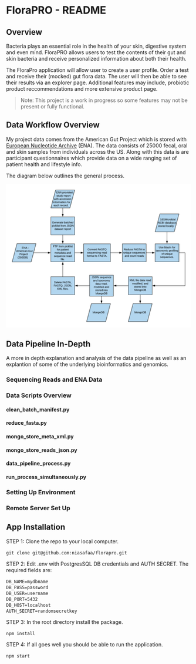 # FloraPRO - README

## Overview

Bacteria plays an essential role in the health of your skin, digestive system and even mind. FloraPRO allows users to test the contents of their gut and skin bacteria and receive personalized information about both their health.

The FloraPro application will allow user to create a user profile. Order a test and receive their (mocked) gut flora data. The user will then be able to see their results via an explorer page. Additional features may include, probiotic product reccommendations and more extensive product page.

> Note: This project is a work in progress so some features may not be present or fully functional.

## Data Workflow Overview

My project data comes from the American Gut Project which is stored with [European Nucleotide Archive](https://www.ebi.ac.uk/ena/data/view/PRJEB11419) (ENA). The data consists of 25000 fecal, oral and skin samples from individuals across the US. Along with this data is are participant questionnaires which provide data on a wide ranging set of patient health and lifestyle info.

The diagram below outlines the general process.

![Workflow Diagram](/img/DATAPIPELINE.png)

## Data Pipeline In-Depth

A more in depth explanation and analysis of the data pipeline as well as an explantion of some of the underlying bioinformatics and genomics.

### Sequencing Reads and ENA Data

### Data Scripts Overview

#### clean_batch_manifest.py

#### reduce_fasta.py

#### mongo_store_meta_xml.py

#### mongo_store_reads_json.py

#### data_pipeline_process.py

#### run_process_simultaneously.py

### Setting Up Environment

### Remote Server Set Up

## App Installation

STEP 1: Clone the repo to your local computer.

```
git clone git@github.com:niasafaa/florapro.git
```

STEP 2: Edit .env with PostgresSQL DB credentials and AUTH SECRET. The required fields are:

```
DB_NAME=mydbname
DB_PASS=password
DB_USER=username
DB_PORT=5432
DB_HOST=localhost
AUTH_SECRET=randomsecretkey
```

STEP 3: In the root directory install the package.

```
npm install
```

STEP 4: If all goes well you should be able to run the application.

```
npm start
```
